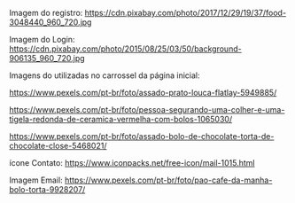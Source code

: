 Imagem do registro: https://cdn.pixabay.com/photo/2017/12/29/19/37/food-3048440_960_720.jpg

Imagem do Login: https://cdn.pixabay.com/photo/2015/08/25/03/50/background-906135_960_720.jpg

Imagens do utilizadas no carrossel da página inicial:

https://www.pexels.com/pt-br/foto/assado-prato-louca-flatlay-5949885/

https://www.pexels.com/pt-br/foto/pessoa-segurando-uma-colher-e-uma-tigela-redonda-de-ceramica-vermelha-com-bolos-1065030/

https://www.pexels.com/pt-br/foto/assado-bolo-de-chocolate-torta-de-chocolate-close-5468021/

ícone Contato: https://www.iconpacks.net/free-icon/mail-1015.html

Imagem Email: https://www.pexels.com/pt-br/foto/pao-cafe-da-manha-bolo-torta-9928207/
